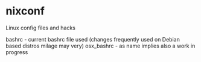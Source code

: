 # nixconf
Linux config files and hacks

bashrc - current bashrc file used (changes frequently used on Debian based distros milage may very)
osx_bashrc - as name implies also a work in progress

